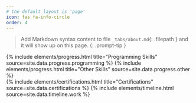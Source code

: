 ```yaml
---
# the default layout is 'page'
icon: fas fa-info-circle
order: 4
---
```


> Add Markdown syntax content to file `_tabs/about.md`{: .filepath } and it will show up on this page.
{: .prompt-tip }

<div class="row">
    {% include elements/progress.html title="Programming Skills" source=site.data.progress.programming %}
    {% include elements/progress.html title="Other Skills" source=site.data.progress.other %}
</div>
{% include elements/certifications.html title="Certifications" source=site.data.certifications %}
{% include elements/timeline.html source=site.data.timeline.work %}
